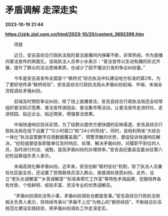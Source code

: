 # 矛盾调解 走深走实

**2023-10-19 21:44**

**https://zjrb.zjol.com.cn/html/2023-10/20/content_3692399.htm**

　　项斐

　　近日，安吉县综合行政执法局的普法直播间内弹幕不断，非常热闹。作为直播间普法宣传的熟面孔，该局执法人员李小水表示：“普法宣传以生动有趣的形式开展，提升了群众的法治思维素质，也减少了因不懂法引发的争议纠纷量。”

　　今年是安吉县发布全国首个“枫桥式”综合执法中队建设地方标准的第2年。为了更好地传承“枫桥经验”，安吉县综合行政执法局从矛盾纠纷前端、中端、末端全流程调处矛盾纠纷。

　　前端及时预防争议纠纷。除了线上直播普法，安吉县综合行政执法局还会经常组织普法知识竞赛、普法宣传游园会、普法集市等活动，让普法宣传走进村社、走进校园、贴近企业、贴近商家，增强普法效果。

　　中端快速响应投诉反馈。为了给群众提供方便快捷的反映渠道，安吉县综合行政执法局在线下设置了“12小时窗口”和“24小时热线”。同时，该局利用省“大综合一体化”执法监管数字应用数据覆盖面广、预警灵敏的优势，督促投诉快速响应解决。“纪检组督促各职能单位及时响应、处理、解决矛盾纠纷，对履职不到位的人员，及时进行约谈、诫勉，提高矛盾纠纷的办理效率。”安吉县纪委县监委派驻第六纪检监察组负责人表示。

　　末端高效化解矛盾纠纷。近年来，安吉创新“联村驻社”机制，除了执法人员兼任社区副主任，还设置了民情联络员深入群众，直接调处居民纠纷。此外，设立“老队长调解室”“乡音调解室”“标哥来帮忙工作室”等特色矛调品牌，挖掘培养各有优势、个性鲜明、经验丰富、灵活专业的优秀调解员。

　　“矛盾纠纷调处没有小事，矛盾纠纷调处也都是急事。”安吉县综合行政执法局相关负责人表示，将持续传承以“矛盾不上交”为核心的“枫桥经验”，不断结合队伍规范化建设实践经验，把矛盾纠纷调处工作走深走实。
